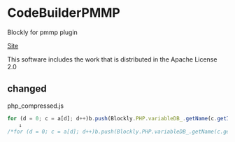 # CodeBuilderPMMP
Blockly for pmmp plugin  

[Site](https://gollilla.github.io/CodeBuilderPMMP/)

This software includes the work that is distributed in the Apache License 2.0  
  
 ## changed  
 php_compressed.js
```JavaScript
for (d = 0; c = a[d]; d++)b.push(Blockly.PHP.variableDB_.getName(c.getId(), Blockly.VARIABLE_CATEGORY_NAME) + ";");
　  ↓
/*for (d = 0; c = a[d]; d++)b.push(Blockly.PHP.variableDB_.getName(c.getId(), Blockly.VARIABLE_CATEGORY_NAME) + ";");*/ 
```
